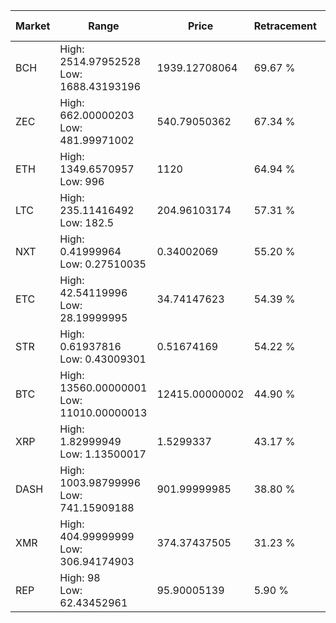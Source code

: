| Market | Range | Price| Retracement | Doubles to 50% |
| --- | --- | --- | --- | --- |
| BCH | High: 2514.97952528<br />Low: 1688.43193196 | 1939.12708064 | 69.67 % | 1.08 |
| ZEC | High: 662.00000203<br />Low: 481.99971002 | 540.79050362 | 67.34 % | 1.06 |
| ETH | High: 1349.6570957<br />Low: 996 | 1120 | 64.94 % | 1.05 |
| LTC | High: 235.11416492<br />Low: 182.5 | 204.96103174 | 57.31 % | 1.02 |
| NXT | High: 0.41999964<br />Low: 0.27510035 | 0.34002069 | 55.20 % | 1.02 |
| ETC | High: 42.54119996<br />Low: 28.19999995 | 34.74147623 | 54.39 % | 1.02 |
| STR | High: 0.61937816<br />Low: 0.43009301 | 0.51674169 | 54.22 % | 1.02 |
| BTC | High: 13560.00000001<br />Low: 11010.00000013 | 12415.00000002 | 44.90 % | 0.00 |
| XRP | High: 1.82999949<br />Low: 1.13500017 | 1.5299337 | 43.17 % | 0.00 |
| DASH | High: 1003.98799996<br />Low: 741.15909188 | 901.99999985 | 38.80 % | 0.00 |
| XMR | High: 404.99999999<br />Low: 306.94174903 | 374.37437505 | 31.23 % | 0.00 |
| REP | High: 98<br />Low: 62.43452961 | 95.90005139 | 5.90 % | 0.00 |
